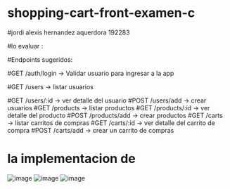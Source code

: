 # shopping-cart-front-examen-c
#jordi alexis hernandez aquerdora  192283

#lo evaluar :

#Endpoints sugeridos:

#GET /auth/login → Validar usuario para ingresar a la app

#GET /users → listar usuarios

#GET /users/:id → ver detalle del  usuario
#POST /users/add → crear usuarios
#GET /products → listar productos
#GET /products/:id → ver detalle del  producto
#POST /products/add → crear productos
#GET /carts → listar carritos de compras
#GET /carts/:id → ver detalle del carrito de compra
#POST /carts/add → crear un carrito de compras
# la implementacion de 





![image](https://github.com/user-attachments/assets/bcc59e26-907a-43cd-9c9c-a1d780289271)
![image](https://github.com/user-attachments/assets/13911ce1-c965-4ee6-bba4-101e7ac2c9d2)
![image](https://github.com/user-attachments/assets/ec583fee-987d-442d-85a2-cd6b8b1b2ff3)
